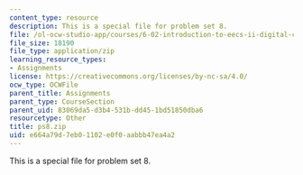 ```yaml
---
content_type: resource
description: This is a special file for problem set 8.
file: /ol-ocw-studio-app/courses/6-02-introduction-to-eecs-ii-digital-communication-systems-fall-2012/e664a79d7eb01102e0f0aabbb47ea4a2_ps8.zip
file_size: 18190
file_type: application/zip
learning_resource_types:
- Assignments
license: https://creativecommons.org/licenses/by-nc-sa/4.0/
ocw_type: OCWFile
parent_title: Assignments
parent_type: CourseSection
parent_uid: 83069da5-d3b4-531b-dd45-1bd51850dba6
resourcetype: Other
title: ps8.zip
uid: e664a79d-7eb0-1102-e0f0-aabbb47ea4a2
---
```

This is a special file for problem set 8.